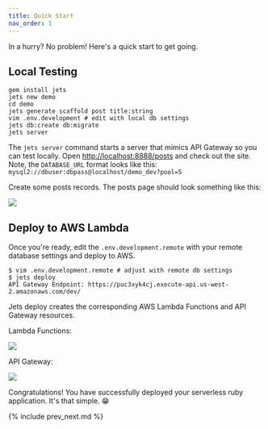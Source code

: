 ```yaml
---
title: Quick Start
nav_order: 1
---
```


In a hurry? No problem!  Here's a quick start to get going.

## Local Testing

    gem install jets
    jets new demo
    cd demo
    jets generate scaffold post title:string
    vim .env.development # edit with local db settings
    jets db:create db:migrate
    jets server

The `jets server` command starts a server that mimics API Gateway so you can test locally.  Open [http://localhost:8888/posts](http://localhost:8888/posts) and check out the site. Note, the `DATABASE_URL` format looks like this: `mysql2://dbuser:dbpass@localhost/demo_dev?pool=5`

Create some posts records. The posts page should look something like this:

![](/img/quick-start/posts-index.png)

## Deploy to AWS Lambda

Once you're ready, edit the `.env.development.remote` with your remote database settings and deploy to AWS.

    $ vim .env.development.remote # adjust with remote db settings
    $ jets deploy
    API Gateway Endpoint: https://puc3xyk4cj.execute-api.us-west-2.amazonaws.com/dev/

Jets deploy creates the corresponding AWS Lambda Functions and API Gateway resources.

Lambda Functions:

![](/img/quick-start/demo-lambda-functions.png)

API Gateway:

![](/img/quick-start/demo-api-gateway.png)

Congratulations!  You have successfully deployed your serverless ruby application. It's that simple. 😁

{% include prev_next.md %}
